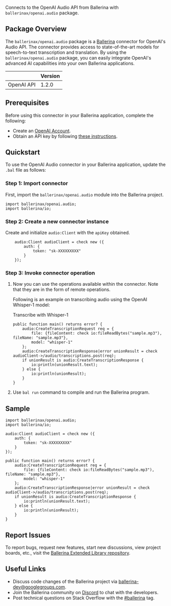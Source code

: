 Connects to the OpenAI Audio API from Ballerina with `ballerinax/openai.audio` package.

## Package Overview
The `ballerinax/openai.audio` package is a [Ballerina](https://ballerina.io/) connector for OpenAI's Audio API. The connector provides access to state-of-the-art models for speech-to-text transcription and translation. By using the `ballerinax/openai.audio` package, you can easily integrate OpenAI's advanced AI capabilities into your own Ballerina applications.

|                             | Version         |
|-----------------------------|-----------------|
| OpenAI API                  | 1.2.0           |

## Prerequisites

Before using this connector in your Ballerina application, complete the following:

* Create an [OpenAI Account](https://beta.openai.com/signup/).
* Obtain an API key by following [these instructions](https://platform.openai.com/docs/api-reference/authentication).

## Quickstart

To use the OpenAI Audio connector in your Ballerina application, update the `.bal` file as follows:

### Step 1: Import connector
First, import the `ballerinax/openai.audio` module into the Ballerina project.

```ballerina
import ballerinax/openai.audio;
import ballerina/io;
```

### Step 2: Create a new connector instance
Create and initialize `audio:Client` with the `apiKey` obtained.
```ballerina
    audio:Client audioClient = check new ({
        auth: {
            token: "sk-XXXXXXXXX"
        }
    });
```

### Step 3: Invoke connector operation
1. Now you can use the operations available within the connector. Note that they are in the form of remote operations.

    Following is an example on transcribing audio using the OpenAI Whisper-1 model:

    Transcribe with Whisper-1

    ```ballerina
    public function main() returns error? {
        audio:CreateTranscriptionRequest req = {
            file: {fileContent: check io:fileReadBytes("sample.mp3"), fileName: "sample.mp3"},
            model: "whisper-1"
        };
        audio:CreateTranscriptionResponse|error unionResult = check audioClient->/audio/transcriptions.post(req);
        if unionResult is audio:CreateTranscriptionResponse {
            io:println(unionResult.text);
        } else {
            io:println(unionResult);
        }
    }
    ``` 

2. Use `bal run` command to compile and run the Ballerina program.

## Sample

```ballerina
import ballerinax/openai.audio;
import ballerina/io;

audio:Client audioClient = check new ({
    auth: {
        token: "sk-XXXXXXXXX"
    }
});

public function main() returns error? {
    audio:CreateTranscriptionRequest req = {
        file: {fileContent: check io:fileReadBytes("sample.mp3"), fileName: "sample.mp3"},
        model: "whisper-1"
    };
    audio:CreateTranscriptionResponse|error unionResult = check audioClient->/audio/transcriptions.post(req);
    if unionResult is audio:CreateTranscriptionResponse {
        io:println(unionResult.text);
    } else {
        io:println(unionResult);
    }
}
```

## Report Issues
To report bugs, request new features, start new discussions, view project boards, etc., visit the [Ballerina Extended Library repository](https://github.com/ballerina-platform/ballerina-extended-library).

## Useful Links
- Discuss code changes of the Ballerina project via [ballerina-dev@googlegroups.com](mailto:ballerina-dev@googlegroups.com).
- Join the Ballerina community on [Discord](https://discord.gg/ballerinalang) to chat with the developers.
- Post technical questions on Stack Overflow with the [#ballerina](https://stackoverflow.com/questions/tagged/ballerina) tag.
